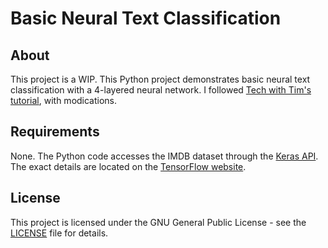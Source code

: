 # Basic Neural Text Classification

## About
This project is a WIP. This Python project demonstrates basic neural text classification with a 4-layered neural network. I followed [Tech with Tim's tutorial](https://techwithtim.net/tutorials/python-neural-networks/text-classification-p1/), with modications.

## Requirements
None. The Python code accesses the IMDB dataset through the [Keras API](https://www.tensorflow.org/guide/keras]). The exact details are located on the [TensorFlow website](https://www.tensorflow.org/tutorials/keras/basic_text_classification).

## License
This project is licensed under the GNU General Public License - see the [LICENSE](LICENSE) file for details.